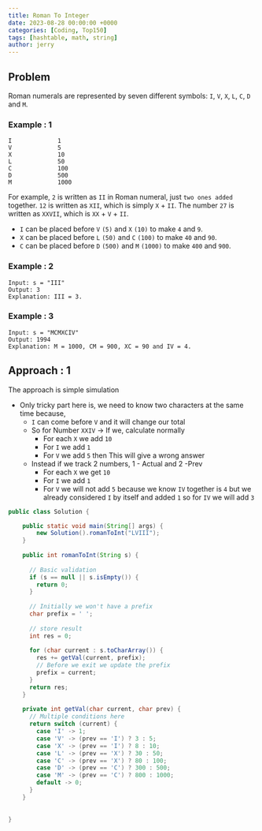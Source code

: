 ```yaml
---
title: Roman To Integer
date: 2023-08-28 00:00:00 +0000
categories: [Coding, Top150]
tags: [hashtable, math, string]
author: jerry
---
```


## Problem
Roman numerals are represented by seven different symbols: `I`, `V`, `X`, `L`, `C`, `D` and `M`.

### Example : 1
```textmate
I             1
V             5
X             10
L             50
C             100
D             500
M             1000
```

For example, `2` is written as `II` in Roman numeral, just `two ones added` together. `12` is written as `XII`, which is simply `X` + `II`. The number `27` is written as `XXVII`, which is `XX` + `V` + `II`.


- `I` can be placed before `V` `(5)` and `X` `(10)` to make `4` and `9`.
- `X` can be placed before `L` `(50)` and `C` `(100)` to make `40` and `90`.
- `C` can be placed before `D` `(500)` and `M` `(1000)` to make `400` and `900`.


### Example : 2
```textmate
Input: s = "III"
Output: 3
Explanation: III = 3.
```
### Example : 3
```textmate
Input: s = "MCMXCIV"
Output: 1994
Explanation: M = 1000, CM = 900, XC = 90 and IV = 4.
```

## Approach : 1 

The approach is simple simulation
- Only tricky part here is, we need to know two characters at the same time because,
  - `I` can come before `V` and it will change our total
  - So for Number `XXIV` -> If we, calculate normally
    - For each `X` we add `10`
    - For `I` we add `1` 
    - For `V` we add `5` then This will give a wrong answer
  - Instead if we track 2 numbers, 1 - Actual and 2 -Prev
    - For each `X` we get `10`
    - For `I` we add `1`
    - For `V` we will not add `5` because we know `IV` together is `4` but we already considered `I` by itself and added `1` so for `IV` we will add `3`



```java
public class Solution {

    public static void main(String[] args) {
        new Solution().romanToInt("LVIII");
    }
    
    public int romanToInt(String s) {
      
      // Basic validation
      if (s == null || s.isEmpty()) {
        return 0;
      }
      
      // Initially we won't have a prefix 
      char prefix = ' ';
      
      // store result
      int res = 0;
      
      for (char current : s.toCharArray()) {
        res += getVal(current, prefix);
        // Before we exit we update the prefix
        prefix = current;
      }
      return res;
    }
    
    private int getVal(char current, char prev) {
      // Multiple conditions here
      return switch (current) {
        case 'I' -> 1;
        case 'V' -> (prev == 'I') ? 3 : 5;
        case 'X' -> (prev == 'I') ? 8 : 10;
        case 'L' -> (prev == 'X') ? 30 : 50;
        case 'C' -> (prev == 'X') ? 80 : 100;
        case 'D' -> (prev == 'C') ? 300 : 500;
        case 'M' -> (prev == 'C') ? 800 : 1000;
        default -> 0;
      }
    }
    
    
}
```
